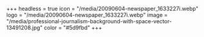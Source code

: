 +++
headless = true
icon = "/media/20090604-newspaper_1633227i.webp"
logo = "/media/20090604-newspaper_1633227i.webp"
image = "/media/professional-journalism-background-with-space-vector-13491208.jpg"
color = "#5d9fbd"
+++
